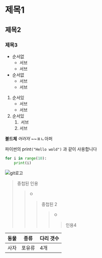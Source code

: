 # 제목1

## 제목2

### 제목3

- 순서없
  - 서브
  - 서브
- 순서없
  - 서브
  - 서브



1. 순서있
   - 서브
   - 서브
2. 순서있
   1. ​	서브
   2. 서브





**블드체**
*어러저*
~~ㅍㄴ아퍼

파이썬의 print`("Hello wold")` 과 같이 사용합니다

```python
for i in range(10):
	print(i)
```

![git로고](https://git-scm.com/images/logo@2x.png)

>  중첩된 인용
>  >  ㅇ
>  >  >  중첩된 2
>  >  >  > ㅇ
>  >  >  >
>  >  >  > > 인용4







| 동물| 종류 | 다리 갯수|
|-----|-----|-----|
|사자 | 포유류 | 4개|
